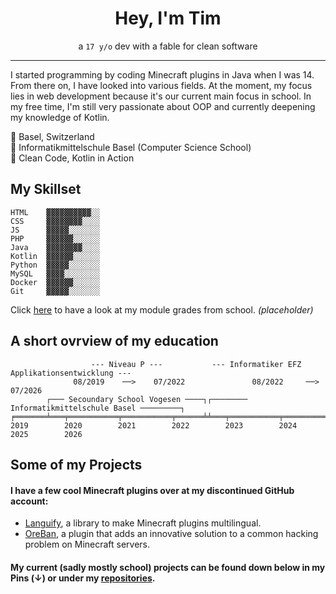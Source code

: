 <h1 align="center">Hey, I'm Tim</h1>
<p align="center">a <code>17 y/o</code> dev with a fable for clean software</p>

---

I started programming by coding Minecraft plugins in Java when I was 14. From there on, I have looked into various fields. At the moment, my focus lies in web development because it's our current main focus in school. In my free time, I'm still very passionate about OOP and currently deepening my knowledge of Kotlin.

📍 Basel, Switzerland<br>
🏫 Informatikmittelschule Basel (Computer Science School)<br>
📖 Clean Code, Kotlin in Action

## My Skillset

```
HTML    ▓▓▓▓▓▓▓▓▓▓░░
CSS     ▓▓▓▓▓▓▓▓░░░░
JS      ▓▓▓▓▓░░░░░░░
PHP     ▓▓▓▓▓▓░░░░░░
Java    ▓▓▓▓▓▓▓▓░░░░
Kotlin  ▓▓▓▓▓▓░░░░░░
Python  ▓▓▓▓▓░░░░░░░
MySQL   ▓▓▓▓░░░░░░░░
Docker  ▓▓▓▓▓▓░░░░░░
Git     ▓▓▓▓▓░░░░░░░
```

Click [here](https://github.com/user-attachments/files/15968857/Modulnotenubersicht_Peter_Muster.pdf "Module grades placeholder") to have a look at my module grades from school. *(placeholder)*

## A short ovrview of my education

```
                  --- Niveau P ---           --- Informatiker EFZ Applikationsentwicklung ---
              08/2019    ──>    07/2022               08/2022     ──>      07/2026
        ┌─── Secoundary School Vogesen ────┐┌──────── Informatikmittelschule Basel ─────────┐
╒═══════╧═══╤═══════════╤═══════════╤══════╧╧═══╤═══════════╤═══════════╤═══════════╤═══════╧════>
2019        2020        2021        2022        2023        2024        2025        2026
```

## Some of my Projects
#### I have a few cool Minecraft plugins over at my discontinued GitHub account:
- [Languify](https://github.com/Hekates/Languify), a library to make Minecraft plugins multilingual.
- [OreBan](https://github.com/Hekates/OreBan), a plugin that adds an innovative solution to a common hacking problem on Minecraft servers.

#### My current (sadly mostly school) projects can be found down below in my Pins (↓) or under my [repositories](https://github.com/timlandolt?tab=repositories).
